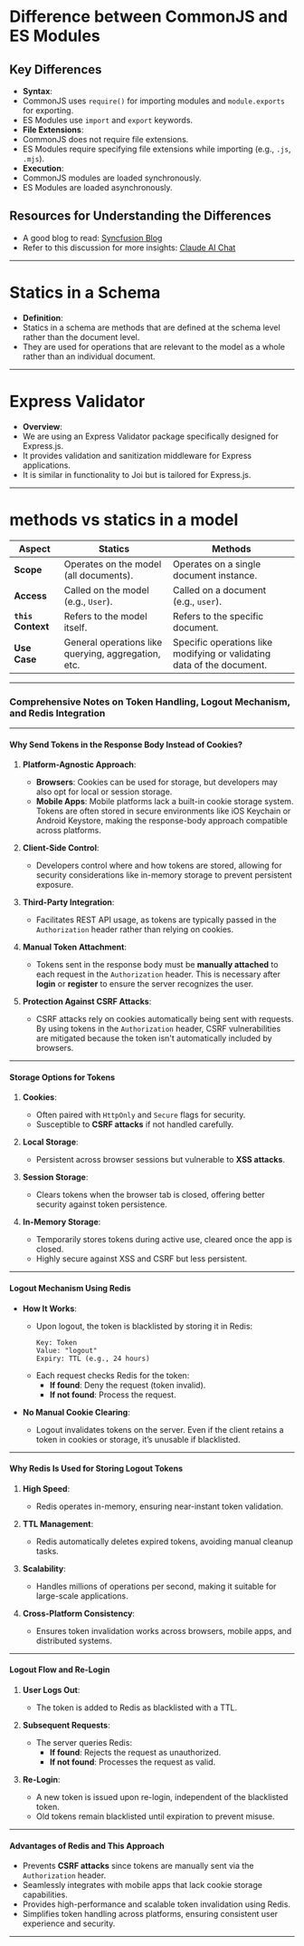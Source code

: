 # Difference between CommonJS and ES Modules

## Key Differences
- **Syntax**:
- CommonJS uses `require()` for importing modules and `module.exports` for exporting.
- ES Modules use `import` and `export` keywords.
- **File Extensions**:
- CommonJS does not require file extensions.
- ES Modules require specifying file extensions while importing (e.g., `.js`, `.mjs`).
- **Execution**:
- CommonJS modules are loaded synchronously.
- ES Modules are loaded asynchronously.

## Resources for Understanding the Differences
- A good blog to read: [Syncfusion Blog](https://www.syncfusion.com/blogs/post/js-commonjs-vs-es-modules)
- Refer to this discussion for more insights: [Claude AI Chat](https://claude.ai/chat/0489c4e0-0e9c-4170-a88b-447799c68331)

---

# Statics in a Schema
- **Definition**:
- Statics in a schema are methods that are defined at the schema level rather than the document level.
- They are used for operations that are relevant to the model as a whole rather than an individual document.

---

# Express Validator
- **Overview**:
- We are using an Express Validator package specifically designed for Express.js.
- It provides validation and sanitization middleware for Express applications.
- It is similar in functionality to Joi but is tailored for Express.js.

---
# methods vs statics in a model
| **Aspect** | **Statics** | **Methods** |
|----------------------|-----------------------------------------|---------------------------------------|
| **Scope** | Operates on the model (all documents). | Operates on a single document instance. |
| **Access** | Called on the model (e.g., `User`). | Called on a document (e.g., `user`). |
| **`this` Context** | Refers to the model itself. | Refers to the specific document. |
| **Use Case** | General operations like querying, aggregation, etc. | Specific operations like modifying or validating data of the document. |

---

### **Comprehensive Notes on Token Handling, Logout Mechanism, and Redis Integration**

---

#### **Why Send Tokens in the Response Body Instead of Cookies?**
1. **Platform-Agnostic Approach**:  
   - **Browsers**: Cookies can be used for storage, but developers may also opt for local or session storage.  
   - **Mobile Apps**: Mobile platforms lack a built-in cookie storage system. Tokens are often stored in secure environments like iOS Keychain or Android Keystore, making the response-body approach compatible across platforms.  

2. **Client-Side Control**:  
   - Developers control where and how tokens are stored, allowing for security considerations like in-memory storage to prevent persistent exposure.

3. **Third-Party Integration**:  
   - Facilitates REST API usage, as tokens are typically passed in the `Authorization` header rather than relying on cookies.  

4. **Manual Token Attachment**:  
   - Tokens sent in the response body must be **manually attached** to each request in the `Authorization` header. This is necessary after **login** or **register** to ensure the server recognizes the user.  

5. **Protection Against CSRF Attacks**:  
   - CSRF attacks rely on cookies automatically being sent with requests. By using tokens in the `Authorization` header, CSRF vulnerabilities are mitigated because the token isn't automatically included by browsers.

---

#### **Storage Options for Tokens**
1. **Cookies**:  
   - Often paired with `HttpOnly` and `Secure` flags for security.  
   - Susceptible to **CSRF attacks** if not handled carefully.  

2. **Local Storage**:  
   - Persistent across browser sessions but vulnerable to **XSS attacks**.  

3. **Session Storage**:  
   - Clears tokens when the browser tab is closed, offering better security against token persistence.  

4. **In-Memory Storage**:  
   - Temporarily stores tokens during active use, cleared once the app is closed.  
   - Highly secure against XSS and CSRF but less persistent.

---

#### **Logout Mechanism Using Redis**
- **How It Works**:  
  - Upon logout, the token is blacklisted by storing it in Redis:  
    ```
    Key: Token
    Value: "logout"
    Expiry: TTL (e.g., 24 hours)
    ```
  - Each request checks Redis for the token:
    - **If found**: Deny the request (token invalid).  
    - **If not found**: Process the request.  

- **No Manual Cookie Clearing**:  
  - Logout invalidates tokens on the server. Even if the client retains a token in cookies or storage, it’s unusable if blacklisted.  

---

#### **Why Redis Is Used for Storing Logout Tokens**
1. **High Speed**:  
   - Redis operates in-memory, ensuring near-instant token validation.  

2. **TTL Management**:  
   - Redis automatically deletes expired tokens, avoiding manual cleanup tasks.  

3. **Scalability**:  
   - Handles millions of operations per second, making it suitable for large-scale applications.  

4. **Cross-Platform Consistency**:  
   - Ensures token invalidation works across browsers, mobile apps, and distributed systems.

---

#### **Logout Flow and Re-Login**
1. **User Logs Out**:  
   - The token is added to Redis as blacklisted with a TTL.  

2. **Subsequent Requests**:  
   - The server queries Redis:
     - **If found**: Rejects the request as unauthorized.  
     - **If not found**: Processes the request as valid.  

3. **Re-Login**:  
   - A new token is issued upon re-login, independent of the blacklisted token.  
   - Old tokens remain blacklisted until expiration to prevent misuse.

---

#### **Advantages of Redis and This Approach**
- Prevents **CSRF attacks** since tokens are manually sent via the `Authorization` header.  
- Seamlessly integrates with mobile apps that lack cookie storage capabilities.  
- Provides high-performance and scalable token invalidation using Redis.  
- Simplifies token handling across platforms, ensuring consistent user experience and security.  

---